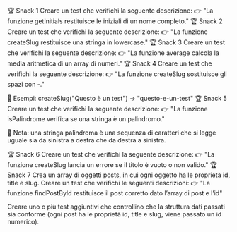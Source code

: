 🏆 Snack 1
Creare un test che verifichi la seguente descrizione:
👉 "La funzione getInitials restituisce le iniziali di un nome completo."
🏆 Snack 2
Creare un test che verifichi la seguente descrizione:
👉 "La funzione createSlug restituisce una stringa in lowercase."
🏆 Snack 3
Creare un test che verifichi la seguente descrizione:
👉 "La funzione average calcola la media aritmetica di un array di numeri."
🏆 Snack 4
Creare un test che verifichi la seguente descrizione:
👉 "La funzione createSlug sostituisce gli spazi con -."

📌 Esempi:
createSlug("Questo è un test") → "questo-e-un-test"
🏆 Snack 5
Creare un test che verifichi la seguente descrizione:
👉 "La funzione isPalindrome verifica se una stringa è un palindromo."

📌 Nota: una stringa palindroma è una sequenza di caratteri che si legge uguale sia da sinistra a destra che da destra a sinistra.

🏆 Snack 6
Creare un test che verifichi la seguente descrizione:
👉 "La funzione createSlug lancia un errore se il titolo è vuoto o non valido."
🏆 Snack 7
Crea un array di oggetti posts, in cui ogni oggetto ha le proprietà id, title e slug.
Creare un test che verifichi le seguenti descrizioni:
👉 "La funzione findPostById restituisce il post corretto dato l’array di post e l’id"

Creare uno o più test aggiuntivi che controllino che la struttura dati passati sia conforme (ogni post ha le proprietà id, title e slug, viene passato un id numerico).